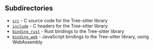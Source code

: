 ## Subdirectories

* [`src`](src) - C source code for the Tree-sitter library
* [`include`](include) - C headers for the Tree-sitter library
* [`binding_rust`](binding_rust) - Rust bindings to the Tree-sitter library
* [`binding_web`](binding_web) - JavaScript bindings to the Tree-sitter library, using WebAssembly
